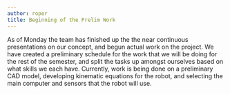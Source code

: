 ```yaml
---
author: roper
title: Beginning of the Prelim Work
---
```


As of Monday the team has finished up the the near continuous presentations on our concept, and begun actual work on the 
project. We have created a preliminary schedule for the work that we will be doing for the rest of the semester, and 
split the tasks up amongst ourselves based on what skills we each have. Currently, work is being done on a preliminary
CAD model, developing kinematic equations for the robot, and selecting the main computer and sensors that the robot will 
use. 